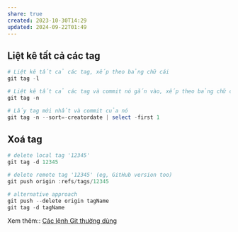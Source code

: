 ```yaml
---
share: true
created: 2023-10-30T14:29
updated: 2024-09-22T01:49
---
```

## Liệt kê tất cả các tag
```PowerShell
# Liệt kê tất cả các tag, xếp theo bảng chữ cái
git tag -l

# Liệt kê tất cả các tag và commit nó gắn vào, xếp theo bảng chữ cái và thời gian
git tag -n 

# Lấy tag mới nhất và commit của nó
git tag -n --sort=-creatordate | select -first 1
```
## Xoá tag
```PowerShell
# delete local tag '12345'
git tag -d 12345

# delete remote tag '12345' (eg, GitHub version too)
git push origin :refs/tags/12345

# alternative approach
git push --delete origin tagName
git tag -d tagName
```
Xem thêm:: [Các lệnh Git thường dùng](./C%C3%A1c%20l%E1%BB%87nh%20Git%20th%C6%B0%E1%BB%9Dng%20d%C3%B9ng.md)